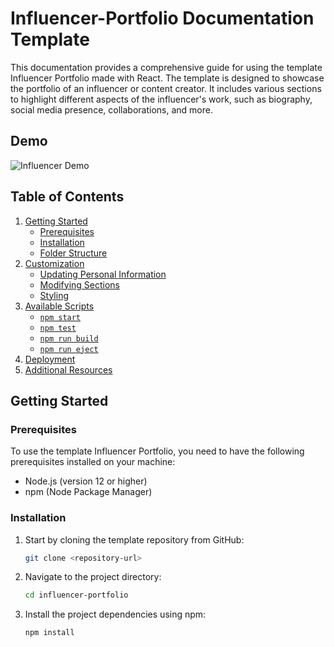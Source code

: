 # Influencer-Portfolio Documentation Template 

This documentation provides a comprehensive guide for using the template Influencer Portfolio made with React. The template is designed to showcase the portfolio of an influencer or content creator. It includes various sections to highlight different aspects of the influencer's work, such as biography, social media presence, collaborations, and more.

## Demo
![Influencer Demo](/components/assets/images/Screenshot.png)

## Table of Contents

1. [Getting Started](#getting-started)
   - [Prerequisites](#prerequisites)
   - [Installation](#installation)
   - [Folder Structure](#folder-structure)
2. [Customization](#customization)
   - [Updating Personal Information](#updating-personal-information)
   - [Modifying Sections](#modifying-sections)
   - [Styling](#styling)
3. [Available Scripts](#available-scripts)
   - [`npm start`](#npm-start)
   - [`npm test`](#npm-test)
   - [`npm run build`](#npm-run-build)
   - [`npm run eject`](#npm-run-eject)
4. [Deployment](#deployment)
5. [Additional Resources](#additional-resources)

## Getting Started

### Prerequisites

To use the template Influencer Portfolio, you need to have the following prerequisites installed on your machine:

- Node.js (version 12 or higher)
- npm (Node Package Manager)

### Installation

1. Start by cloning the template repository from GitHub:

   ```bash
   git clone <repository-url>
   ```

2. Navigate to the project directory:

   ```bash
   cd influencer-portfolio
   ```

3. Install the project dependencies using npm:

   ```bash
   npm install
   ```
